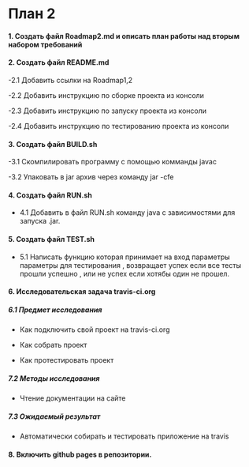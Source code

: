 # План 2

#### 1. Создать файл Roadmap2.md и описать план работы над вторым набором требований

#### 2. Создать файл README.md

-2.1 Добавить ссылки на Roadmap1,2

-2.2 Добавить инструкцию по сборке проекта из консоли

-2.3 Добавить инструкцию по запуску проекта из консоли

-2.4 Добавить инструкцию по тестированию проекта из консоли

#### 3. Создать файл BUILD.sh

-3.1 Скомпилировать программу с помощью комманды javac

-3.2 Упаковать в jar архив через команду jar -cfe

#### 4. Создать файл RUN.sh

  - 4.1 Добавить в файл RUN.sh команду java  с зависимостями для запуска .jar.

#### 5. Создать файл TEST.sh

  - 5.1 Написать функцию которая  принимает на вход параметры параметры для тестирования  , возвращает успех если все тесты прошли успешно , или не успех если хотябы один не прошел.

#### 6. Исследовательская задача travis-ci.org

##### 6.1 Предмет исследования
  + Как подключить свой проект на travis-ci.org
  
  + Как собрать проект
  
  + Как протестировать проект
  
##### 7.2 Методы исследования

  + Чтение документации на сайте
  
##### 7.3 Ожидаемый результат

  + Автоматически собирать и тестировать приложение на travis
  
#### 8. Включить github pages в репозитории.
